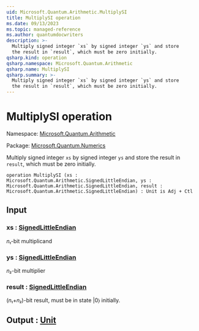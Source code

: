 ```yaml
---
uid: Microsoft.Quantum.Arithmetic.MultiplySI
title: MultiplySI operation
ms.date: 09/13/2023
ms.topic: managed-reference
ms.author: quantumdocwriters
description: >-
  Multiply signed integer `xs` by signed integer `ys` and store
  the result in `result`, which must be zero initially.
qsharp.kind: operation
qsharp.namespace: Microsoft.Quantum.Arithmetic
qsharp.name: MultiplySI
qsharp.summary: >-
  Multiply signed integer `xs` by signed integer `ys` and store
  the result in `result`, which must be zero initially.
---
```


# MultiplySI operation

Namespace: [Microsoft.Quantum.Arithmetic](xref:Microsoft.Quantum.Arithmetic)

Package: [Microsoft.Quantum.Numerics](https://nuget.org/packages/Microsoft.Quantum.Numerics)


Multiply signed integer `xs` by signed integer `ys` and storethe result in `result`, which must be zero initially.

```qsharp
operation MultiplySI (xs : Microsoft.Quantum.Arithmetic.SignedLittleEndian, ys : Microsoft.Quantum.Arithmetic.SignedLittleEndian, result : Microsoft.Quantum.Arithmetic.SignedLittleEndian) : Unit is Adj + Ctl
```


## Input

### xs : [SignedLittleEndian](xref:Microsoft.Quantum.Arithmetic.SignedLittleEndian)

𝑛₁-bit multiplicand


### ys : [SignedLittleEndian](xref:Microsoft.Quantum.Arithmetic.SignedLittleEndian)

𝑛₂-bit multiplier


### result : [SignedLittleEndian](xref:Microsoft.Quantum.Arithmetic.SignedLittleEndian)

(𝑛₁+𝑛₂)-bit result, must be in state |0⟩initially.



## Output : [Unit](xref:microsoft.quantum.qsharp.valueliterals#unit-literal)

